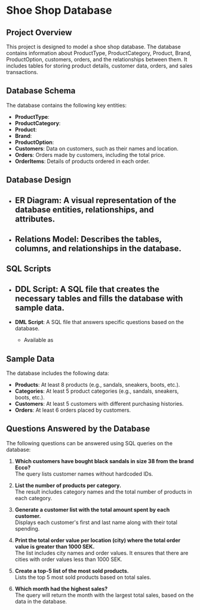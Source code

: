 # Shoe Shop Database

## Project Overview
This project is designed to model a shoe shop database. The database contains information about ProductType, ProductCategory, Product, Brand, ProductOption, customers, orders, and the relationships between them. It includes tables for storing product details, customer data, orders, and sales transactions.

## Database Schema

The database contains the following key entities:
- **ProductType**:
- **ProductCategory**: 
- **Product**:
- **Brand**:
- **ProductOption**:
- **Customers**: Data on customers, such as their names and location.
- **Orders**: Orders made by customers, including the total price.
- **OrderItems**: Details of products ordered in each order.

## Database Design

- **ER Diagram**: A visual representation of the database entities, relationships, and attributes. 
  - 
  
- **Relations Model**: Describes the tables, columns, and relationships in the database. 
  - 

## SQL Scripts

- **DDL Script**: A SQL file that creates the necessary tables and fills the database with sample data.
  - 
  
- **DML Script**: A SQL file that answers specific questions based on the database.
  - Available as 

## Sample Data

The database includes the following data:

- **Products**: At least 8 products (e.g., sandals, sneakers, boots, etc.).
- **Categories**: At least 5 product categories (e.g., sandals, sneakers, boots, etc.).
- **Customers**: At least 5 customers with different purchasing histories.
- **Orders**: At least 6 orders placed by customers.

## Questions Answered by the Database

The following questions can be answered using SQL queries on the database:

1. **Which customers have bought black sandals in size 38 from the brand Ecco?**  
   The query lists customer names without hardcoded IDs.
   
2. **List the number of products per category.**  
   The result includes category names and the total number of products in each category.
   
3. **Generate a customer list with the total amount spent by each customer.**  
   Displays each customer's first and last name along with their total spending.
   
4. **Print the total order value per location (city) where the total order value is greater than 1000 SEK.**  
   The list includes city names and order values. It ensures that there are cities with order values less than 1000 SEK.
   
5. **Create a top-5 list of the most sold products.**  
   Lists the top 5 most sold products based on total sales.

6. **Which month had the highest sales?**  
   The query will return the month with the largest total sales, based on the data in the database.

